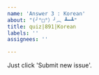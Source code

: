 ```yaml
---
name: 'Answer 3 : Korean'
about: "(╯°□°）╯︵ ┻━┻"
title: quiz|891|Korean
labels: ''
assignees: ''

---
```


Just click 'Submit new issue'.
